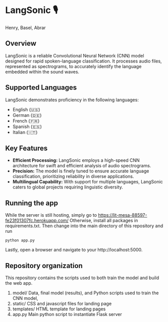 # LangSonic 🎙️

Henry, Basel, Abrar

## Overview

LangSonic is a reliable Convolutional Neural Network (CNN) model designed for rapid spoken-language classification. It processes audio files, represented as spectrograms, to accurately identify the language embedded within the sound waves.

## Supported Languages

LangSonic demonstrates proficiency in the following languages:

- English (🇺🇸)
- German (🇩🇪)
- French (🇫🇷)
- Spanish (🇪🇸)
- Italian (🇮🇹)

## Key Features

- **Efficient Processing:** LangSonic employs a high-speed CNN architecture for swift and efficient analysis of audio spectrograms.
- **Precision:** The model is finely tuned to ensure accurate language classification, prioritizing reliability in diverse applications.
- **Multilingual Capability:** With support for multiple languages, LangSonic caters to global projects requiring linguistic diversity.

## Running the app

While the server is still hosting, simply go to https://lit-mesa-88597-fe23f01307fc.herokuapp.com/
Otherwise, install all packages in requirements.txt. Then change into the main directory of this repository and run
```
python app.py
```
Lastly, open a browser and navigate to your http://localhost:5000.

## Repository organization
This repository contains the scripts used to both train the model and build the web app.
1. model/
  Data, final model (results), and Python scripts used to train the CNN model,
2. static/
  CSS and javascript files for landing page
3. templates/
  HTML template for landing pages
4. app.py
   Main python script to instantiate Flask server
